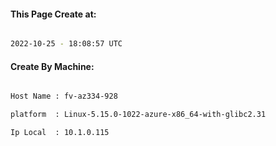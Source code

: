 
   
#### This Page Create at:

```bash

2022-10-25 - 18:08:57 UTC

```

#### Create By Machine:

```bash

Host Name : fv-az334-928

platform  : Linux-5.15.0-1022-azure-x86_64-with-glibc2.31

Ip Local  : 10.1.0.115

```

